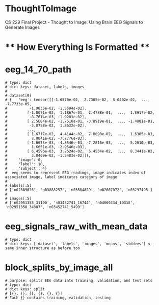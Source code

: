# ThoughtToImage
CS 229 Final Project - Thought to Image: Using Brain EEG Signals to Generate Images 

# ** How Everything Is Formatted **
# eeg_14_70_path
    # type: dict
    # dict keys: dataset, labels, images
    #
    # dataset[0]
    # {   'eeg': tensor([[-1.6570e-02,  2.7305e-02,  8.0402e-02,  ..., -7.7733e-05,
    #          -1.9835e-02, -1.5594e-02],
    #         [-1.0071e-02,  1.1867e-01,  2.4788e-01,  ...,  1.8917e-02,
    #          -8.7614e-03, -1.9201e-02],
    #         [ 2.5684e-02, -1.7518e-01, -3.8919e-01,  ..., -1.4881e-01,
    #          -5.8758e-02,  1.8632e-02],
    #         ...,
    #         [ 1.6717e-02,  4.4144e-02,  7.0098e-02,  ...,  1.6365e-01,
    #           8.8041e-02, -7.7776e-03],
    #         [-1.6673e-03, -4.8546e-03, -7.2816e-03,  ...,  5.2610e-03,
    #           1.6651e-03, -2.9540e-03],
    #         [ 6.4596e-03,  3.2524e-02,  6.4534e-02,  ...,  8.3441e-02,
    #           3.8469e-02, -1.5483e-02]]), 
    #     'image': 0, 
    #     'label': 10,
    #     'subject': 4}
    #  eeg seems to represent EEG readings, image indicates index of associated image, label indicates category of image
    #
    # labels[:5]
    # ['n02389026', 'n03888257', 'n03584829', 'n02607072', 'n03297495']
    # 
    # images[:5]
    # ['n02951358_31190', 'n03452741_16744', 'n04069434_10318', 'n02951358_34807', 'n03452741_5499']

# eeg_signals_raw_with_mean_data
    # type: dict 
    # dict keys: ['dataset', 'labels', 'images', 'means', 'stddevs'] <-- same inner structure as before too

# block_splits_by_image_all
    # purpose: splits EEG data into training, validation, and test sets 
    # type: dict
    # dict keys: split 
    # [{}, {}, {}, {}, {}, {}]
    # Each {} contains training, validation, testing
